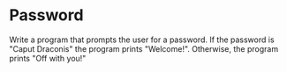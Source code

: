 
# Password

Write a program that prompts the user for a password. If the password is "Caput Draconis" the program prints "Welcome!". Otherwise, the program prints "Off with you!"
